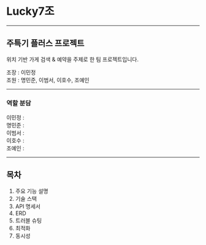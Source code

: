 # Lucky7조
***
## 주특기 플러스 프로젝트
위치 기반 가게 검색 & 예약을 주제로 한 팀 프로젝트입니다.

조장 : 이민정 <br>
조원 : 명민준, 이범서, 이호수, 조예인
***

### 역할 분담
이민정 : <br>
명민준 : <br>
이범서 : <br>
이호수 : <br>
조예인 : <br>
***
## 목차
1. 주요 기능 설명
2. 기술 스택
2. API 명세서
3. ERD
4. 트러블 슈팅
5. 최적화
6. 동시성